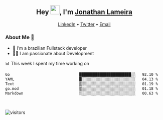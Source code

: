 <h2 align="center">Hey <img src="https://github.com/TheDudeThatCode/TheDudeThatCode/blob/master/Assets/Hi.gif" width="29">, I'm <a href="https://www.linkedin.com/in/jonathanlameira/">Jonathan Lameira</a></h2>
<p align="center">
  <a href="https://www.linkedin.com/in/jonathanlameira/">LinkedIn</a> •
  <a href="https://twitter.com/jlameira">Twitter</a> •
  <a href="mailto:jlameira@gmail.com">Email</a>
</p>

### About Me 🚀
- 🌱  I’m a brazilian Fullstack developer</br>
- 👨‍💻  I am passionate about Development</br>

<!-- ![Jonathan Lameira github stats](https://github-readme-stats.vercel.app/api?username=jlameirameli&show_icons=true&hide_border=true)&nbsp;&nbsp; -->

📊 This week I spent my time working on
<!--START_SECTION:waka-->

```txt
Go                               ███████████████████████░░   92.10 %
YAML                             █░░░░░░░░░░░░░░░░░░░░░░░░   04.13 %
Text                             ▒░░░░░░░░░░░░░░░░░░░░░░░░   01.19 %
go.mod                           ▒░░░░░░░░░░░░░░░░░░░░░░░░   01.18 %
Markdown                         ░░░░░░░░░░░░░░░░░░░░░░░░░   00.63 %
```

<!--END_SECTION:waka-->

<br />

![visitors](https://visitor-badge.laobi.icu/badge?page_id=jlameira.jlameira)
